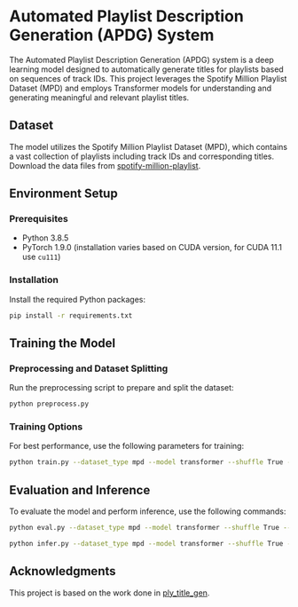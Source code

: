 # Automated Playlist Description Generation (APDG) System

The Automated Playlist Description Generation (APDG) system is a deep learning model designed to automatically generate titles for playlists based on sequences of track IDs. This project leverages the Spotify Million Playlist Dataset (MPD) and employs Transformer models for understanding and generating meaningful and relevant playlist titles.

## Dataset
The model utilizes the Spotify Million Playlist Dataset (MPD), which contains a vast collection of playlists including track IDs and corresponding titles. Download the data files from [spotify-million-playlist](https://www.aicrowd.com/challenges/spotify-million-playlist-dataset-challenge/dataset_files).


## Environment Setup

### Prerequisites
- Python 3.8.5
- PyTorch 1.9.0 (installation varies based on CUDA version, for CUDA 11.1 use `cu111`)

### Installation
Install the required Python packages:
```bash
pip install -r requirements.txt
```

## Training the Model

### Preprocessing and Dataset Splitting
Run the preprocessing script to prepare and split the dataset:

```bash
python preprocess.py
```

### Training Options

For best performance, use the following parameters for training:

```bash
python train.py --dataset_type mpd --model transformer --shuffle True --e_pos False
```
## Evaluation and Inference
To evaluate the model and perform inference, use the following commands:
```bash
python eval.py --dataset_type mpd --model transformer --shuffle True --e_pos False

python infer.py --dataset_type mpd --model transformer --shuffle True --e_pos False
```

## Acknowledgments
This project is based on the work done in [ply_title_gen](https://github.com/seungheondoh/ply_title_gen.git).
